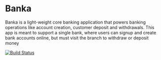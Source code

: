 # Banka
Banka is a light-weight core banking application that powers banking operations like account creation, customer deposit and withdrawals. This app is meant to support a single bank, where users can signup and create bank accounts online, but must visit the branch to withdraw or deposit money

[![Build Status](https://travis-ci.com/Johnpeace/Banka.svg?branch=setup-travis-ci)](https://travis-ci.com/Johnpeace/Banka)